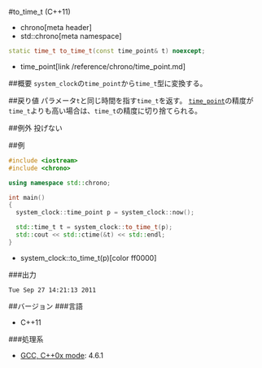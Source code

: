 #to_time_t (C++11)
* chrono[meta header]
* std::chrono[meta namespace]

```cpp
static time_t to_time_t(const time_point& t) noexcept;
```
* time_point[link /reference/chrono/time_point.md]

##概要
`system_clock`の`time_point`から`time_t`型に変換する。


##戻り値
パラメータ`t`と同じ時間を指す`time_t`を返す。
[`time_point`](/reference/chrono/time_point.md)の精度が`time_t`よりも高い場合は、`time_t`の精度に切り捨てられる。


##例外
投げない


##例
```cpp
#include <iostream>
#include <chrono>

using namespace std::chrono;

int main()
{
  system_clock::time_point p = system_clock::now();

  std::time_t t = system_clock::to_time_t(p);
  std::cout << std::ctime(&t) << std::endl;
}
```
* system_clock::to_time_t(p)[color ff0000]

###出力
```
Tue Sep 27 14:21:13 2011
```

##バージョン
###言語
- C++11

###処理系
- [GCC, C++0x mode](/implementation.md#gcc): 4.6.1

